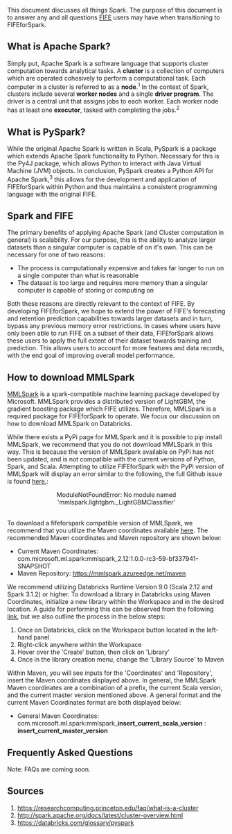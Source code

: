 
This document discusses all things Spark. The purpose of this document is to answer any and all questions [FIFE](https://github.com/IDA-HumanCapital/fife) users may have when transitioning to FIFEforSpark.


## What is Apache Spark?
Simply put, Apache Spark is a software language that supports cluster computation towards analytical tasks. A **cluster** is a collection of computers which are operated cohesively to perform a computational task. Each computer in a cluster is referred to as a **node**.<sup>1</sup> In the context of Spark, clusters include several **worker nodes** and a single **driver program**. The driver is a central unit that assigns jobs to each worker. Each worker node has at least one **executor**, tasked with completing the jobs.<sup>2</sup> 


## What is PySpark?
While the original Apache Spark is written in Scala, PySpark is a package which extends Apache Spark functionality to Python. Necessary for this is the Py4J package, which allows Python to interact with Java Virtual Machine (JVM) objects. In conclusion, PySpark creates a Python API for Apache Spark,<sup>3</sup> this allows for the development and application of FIFEforSpark within Python and thus maintains a consistent programming language with the original FIFE.

## Spark and FIFE
The primary benefits of applying Apache Spark (and Cluster computation in general) is scalability. For our purpose, this is the ability to analyze larger datasets than a singular computer is capable of on it's own. This can be necessary for one of two reasons:   
* The process is computationally expensive and takes far longer to run on a single computer than what is reasonable
* The dataset is too large and requires more memory than a singular computer is capable of storing or computing on 

Both these reasons are directly relevant to the context of FIFE. By developing FIFEforSpark, we hope to extend the power of FIFE's forecasting and retention prediction capabilities towards larger datasets and in turn, bypass any previous memory error restrictions. In cases where users have only been able to run FIFE on a subset of their data, FIFEforSpark allows these users to apply the full extent of their dataset towards training and prediction. This allows users to account for more features and data records, with the end goal of improving overall model performance.

## How to download MMLSpark
[MMLSpark](https://github.com/microsoft/SynapseML) is a spark-compatible machine learning package developed by Microsoft.
MMLSpark provides a distributed version of LightGBM, the gradient boosting package which FIFE utilizes. Therefore, MMLSpark is a required package for FIFEforSpark to operate. We focus our discussion on how to download MMLSpark on Databricks.

While there exists a PyPi page for MMLSpark and it is possible to pip install MMLSpark, we recommend that you do not download MMLSpark in this way. This is because the version of MMLSpark available on PyPi has not been updated, and is not compatible with the current versions of Python, Spark, and Scala. Attempting to utilize FIFEforSpark with the PyPi version of MMLSpark will display an error similar to the following, the full Github issue is found [here.](https://github.com/microsoft/SynapseML/issues/718):

<center> ModuleNotFoundError: No module named 'mmlspark.lightgbm._LightGBMClassifier' </center> <br />

To download a fifeforspark compatible version of MMLSpark, we recommend that you utilize the Maven coordinates available [here](https://github.com/microsoft/SynapseML/issues/1031). The recommended Maven coordinates and Maven repository are shown below:   


* Current Maven Coordinates: com.microsoft.ml.spark:mmlspark_2.12:1.0.0-rc3-59-bf337941-SNAPSHOT
* Maven Repository: https://mmlspark.azureedge.net/maven 

We recommend utilizing Databricks Runtime Version 9.0 (Scala 2.12 and Spark 3.1.2) or higher. To download a library in Databricks using Maven Coordinates, initialize a new library within the Workspace and in the desired location. A guide for performing this can be observed from the following [link](https://docs.microsoft.com/en-us/azure/cognitive-services/big-data/getting-started#azure-databricks), but we also outline the process in the below steps:

1. Once on Databricks, click on the Workspace button located in the left-hand panel
2. Right-click anywhere within the Workspace
3. Hover over the 'Create' button, then click on 'Library'
4. Once in the library creation menu, change the 'Library Source' to Maven

Within Maven, you will see inputs for the 'Coordinates' and 'Repository', insert the Maven coordinates displayed above. In general, the MMLSpark Maven coordinates are a combination of a prefix, the current Scala version, and the current master version mentioned above. A general format and the current Maven Coordinates format are both displayed below:
* General Maven Coordinates: com.microsoft.ml.spark:mmlspark\_**insert_current_scala_version** : **insert_current_master_version**

## Frequently Asked Questions
Note: FAQs are coming soon.

## Sources
1. https://researchcomputing.princeton.edu/faq/what-is-a-cluster 
2. http://spark.apache.org/docs/latest/cluster-overview.html
3. https://databricks.com/glossary/pyspark
